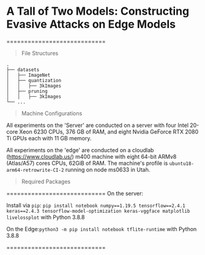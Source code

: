 # A Tall of Two Models: Constructing Evasive Attacks on Edge Models
============================

> File Structures

    .
    ├── datasets
    │   ├── ImageNet
    │   ├── quantization
    │   │   ├── 3kImages
    │   ├── pruning
    │   │   ├── 3kImages
    └── ...

> Machine Configurations

All experiments on the 'Server' are conducted on a server with four Intel 20-core Xeon 6230 CPUs, 376 GB of RAM, and eight Nvidia GeForce RTX 2080 Ti GPUs each with 11 GB memory.

All experiments on the 'edge' are conducted on a cloudlab (https://www.cloudlab.us/) m400 machine with eight 64-bit ARMv8 (Atlas/A57) cores CPUs, 62GiB of RAM. The machine's profile is ``ubuntu18-arm64-retrowrite-CI-2`` running on node ms0633 in Utah.

> Required Packages 

============================
On the server:

Install via ``pip``: ``pip install notebook numpy==1.19.5 tensorflow==2.4.1 keras==2.4.3 tensorflow-model-optimization keras-vggface matplotlib livelossplot`` with Python 3.8.8

On the Edge:``python3 -m pip install notebook tflite-runtime`` with Python 3.8.8

============================